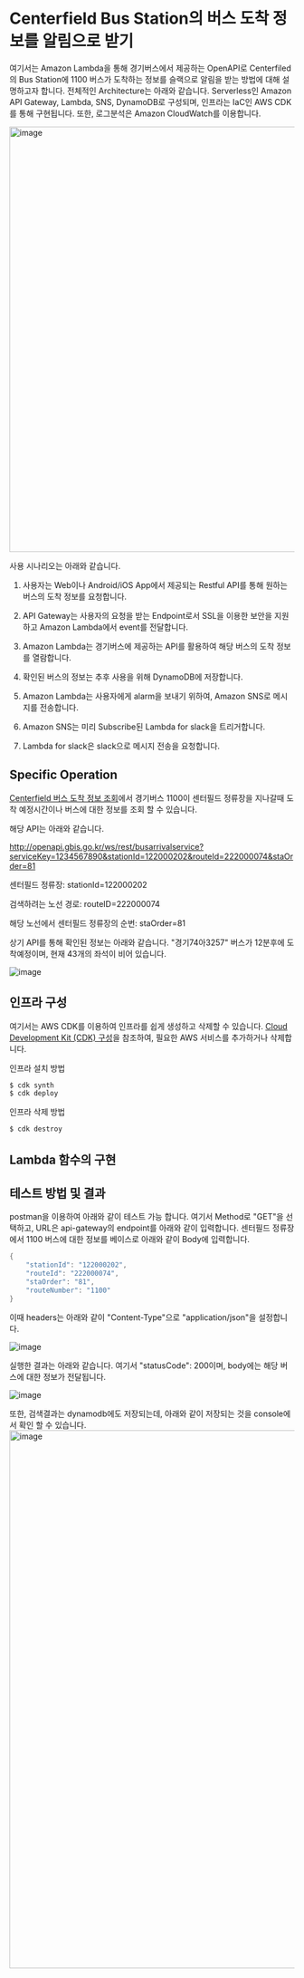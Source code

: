 # Centerfield Bus Station의 버스 도착 정보를 알림으로 받기

여기서는 Amazon Lambda을 통해 경기버스에서 제공하는 OpenAPI로 Centerfiled의 Bus Station에 1100 버스가 도착하는 정보를 슬랙으로 알림을 받는 방법에 대해 설명하고자 합니다. 전체적인 Architecture는 아래와 같습니다. Serverless인 Amazon API Gateway, Lambda, SNS, DynamoDB로 구성되며, 인프라는 IaC인 AWS CDK를 통해 구현됩니다. 또한, 로그분석은 Amazon CloudWatch를 이용합니다. 

<img width="751" alt="image" src="https://user-images.githubusercontent.com/52392004/162953097-2dbc5e93-2b89-4734-b741-33bafb7e4204.png">

사용 시나리오는 아래와 같습니다.

1) 사용자는 Web이나 Android/iOS App에서 제공되는 Restful API를 통해 원하는 버스의 도착 정보를 요청합니다. 

2) API Gateway는 사용자의 요청을 받는 Endpoint로서 SSL을 이용한 보안을 지원하고 Amazon Lambda에서 event를 전달합니다. 

3) Amazon Lambda는 경기버스에 제공하는 API를 활용하여 해당 버스의 도착 정보를 열람합니다. 

4) 확인된 버스의 정보는 추후 사용을 위해 DynamoDB에 저장합니다. 

5) Amazon Lambda는 사용자에게 alarm을 보내기 위하여, Amazon SNS로 메시지를 전송합니다. 

6) Amazon SNS는 미리 Subscribe된 Lambda for slack을 트리거합니다. 

7) Lambda for slack은 slack으로 메시지 전송을 요청합니다. 

## Specific Operation 

[Centerfield 버스 도착 정보 조회](https://github.com/kyopark2014/centerfield-businfo/blob/main/businfo-openapi.md)에서 경기버스 1100이 센터필드 정류장을 지나갈때 도착 예정시간이나 버스에 대한 정보를 조회 할 수 있습니다. 

해당 API는 아래와 같습니다. 

http://openapi.gbis.go.kr/ws/rest/busarrivalservice?serviceKey=1234567890&stationId=122000202&routeId=222000074&staOrder=81

센터필드 정류장: stationId=122000202

검색하려는 노선 경로: routeID=222000074

해당 노선에서 센터필드 정류장의 순번: staOrder=81


상기 API를 통해 확인된 정보는 아래와 같습니다. "경기74아3257" 버스가 12분후에 도착예정이며, 현재 43개의 좌석이 비어 있습니다.

![image](https://user-images.githubusercontent.com/52392004/162734910-16d8b31f-3ffd-428d-85d4-ce63a818c040.png)

## 인프라 구성

여기서는 AWS CDK를 이용하여 인프라를 쉽게 생성하고 삭제할 수 있습니다. [Cloud Development Kit (CDK) 구성](https://github.com/kyopark2014/centerfield-businfo/blob/main/cdk.md)을 참조하여, 필요한 AWS 서비스를 추가하거나 삭제합니다. 

인프라 설치 방법

```c
$ cdk synth
$ cdk deploy
````
인프라 삭제 방법

```c
$ cdk destroy
```

## Lambda 함수의 구현 



## 테스트 방법 및 결과

postman을 이용하여 아래와 같이 테스트 가능 합니다. 여기서 Method로 "GET"을 선택하고, URL은 api-gateway의 endpoint를 아래와 같이 입력합니다. 센터필드 정류장에서 1100 버스에 대한 정보를 베이스로 아래와 같이 Body에 입력합니다. 

```java
{
    "stationId": "122000202",
    "routeId": "222000074",
    "staOrder": "81",
    "routeNumber": "1100"
}
```

이때 headers는 아래와 같이 "Content-Type"으로 "application/json"을 설정합니다. 

![image](https://user-images.githubusercontent.com/52392004/162951310-07a69ae2-798f-469f-8c87-6cea1b1dbe9e.png)


실행한 결과는 아래와 같습니다. 여기서 "statusCode": 200이며, body에는 해당 버스에 대한 정보가 전달됩니다. 

![image](https://user-images.githubusercontent.com/52392004/162950933-49d43bda-d688-4736-84c9-4dde255292f0.png)


또한, 검색결과는 dynamodb에도 저장되는데, 아래와 같이 저장되는 것을 console에서 확인 할 수 있습니다. 
<img width="950" alt="image" src="https://user-images.githubusercontent.com/52392004/162950746-b39776da-9ae5-4015-ac3c-96b453c78d86.png">


